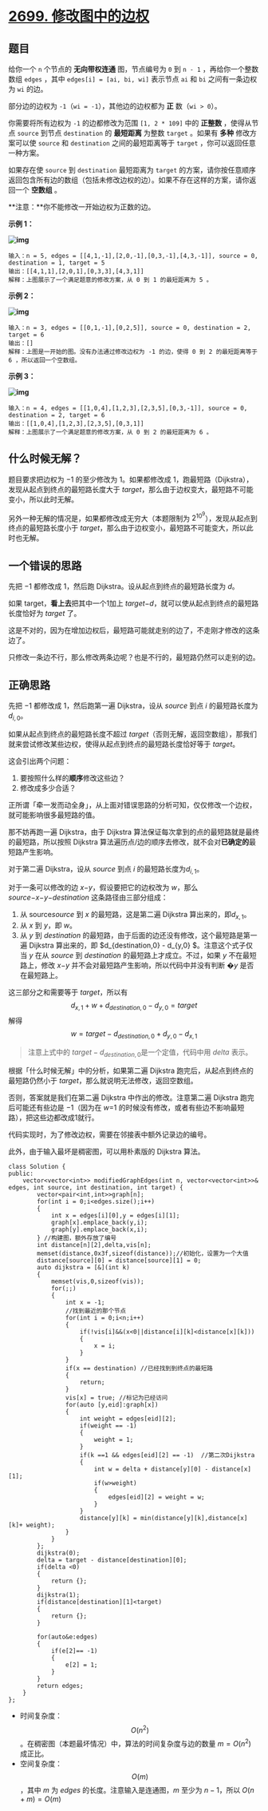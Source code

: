 # [2699. 修改图中的边权](https://leetcode.cn/problems/modify-graph-edge-weights/)

## 题目

给你一个 `n` 个节点的 **无向带权连通** 图，节点编号为 `0` 到 `n - 1` ，再给你一个整数数组 `edges` ，其中 `edges[i] = [ai, bi, wi]` 表示节点 `ai` 和 `bi` 之间有一条边权为 `wi` 的边。

部分边的边权为 `-1`（`wi = -1`），其他边的边权都为 **正** 数（`wi > 0`）。

你需要将所有边权为 `-1` 的边都修改为范围 `[1, 2 * 109]` 中的 **正整数** ，使得从节点 `source` 到节点 `destination` 的 **最短距离** 为整数 `target` 。如果有 **多种** 修改方案可以使 `source` 和 `destination` 之间的最短距离等于 `target` ，你可以返回任意一种方案。

如果存在使 `source` 到 `destination` 最短距离为 `target` 的方案，请你按任意顺序返回包含所有边的数组（包括未修改边权的边）。如果不存在这样的方案，请你返回一个 **空数组** 。

**注意：**你不能修改一开始边权为正数的边。

 

**示例 1：**

**![img](./assets/graph.png)**

```
输入：n = 5, edges = [[4,1,-1],[2,0,-1],[0,3,-1],[4,3,-1]], source = 0, destination = 1, target = 5
输出：[[4,1,1],[2,0,1],[0,3,3],[4,3,1]]
解释：上图展示了一个满足题意的修改方案，从 0 到 1 的最短距离为 5 。
```

**示例 2：**

**![img](./assets/graph-2.png)**

```
输入：n = 3, edges = [[0,1,-1],[0,2,5]], source = 0, destination = 2, target = 6
输出：[]
解释：上图是一开始的图。没有办法通过修改边权为 -1 的边，使得 0 到 2 的最短距离等于 6 ，所以返回一个空数组。
```

**示例 3：**

**![img](./assets/graph-3.png)**

```
输入：n = 4, edges = [[1,0,4],[1,2,3],[2,3,5],[0,3,-1]], source = 0, destination = 2, target = 6
输出：[[1,0,4],[1,2,3],[2,3,5],[0,3,1]]
解释：上图展示了一个满足题意的修改方案，从 0 到 2 的最短距离为 6 。
```



## 什么时候无解？

题目要求把边权为 −1 的至少修改为 1。如果都修改成 1，跑最短路（Dijkstra），发现从起点到终点的最短路长度大于 *target*，那么由于边权变大，最短路不可能变小，所以此时无解。

另外一种无解的情况是，如果都修改成无穷大（本题限制为 $2^{10^9}$），发现从起点到终点的最短路长度小于 *target*，那么由于边权变小，最短路不可能变大，所以此时也无解。

## 一个错误的思路

先把 −1 都修改成 1，然后跑 Dijkstra。设从起点到终点的最短路长度为 *d*。

如果 target，**看上去**把其中一个1加上 *target*−*d*，就可以使从起点到终点的最短路长度恰好为 *target* 了。

这是不对的，因为在增加边权后，最短路可能就走别的边了，不走刚才修改的这条边了。

只修改一条边不行，那么修改两条边呢？也是不行的，最短路仍然可以走别的边。

## 正确思路

先把 −1 都修改成 1，然后跑第一遍 Dijkstra，设从 *source* 到点 *i* 的最短路长度为$d_{i,0}$。

如果从起点到终点的最短路长度不超过 *target*（否则无解，返回空数组），那我们就来尝试修改某些边权，使得从起点到终点的最短路长度恰好等于 *target*。

这会引出两个问题：

1. 要按照什么样的**顺序**修改这些边？
2. 修改成多少合适？

正所谓「牵一发而动全身」，从上面对错误思路的分析可知，仅仅修改一个边权，就可能影响很多最短路的值。

那不妨再跑一遍 Dijkstra，由于 Dijkstra 算法保证每次拿到的点的最短路就是最终的最短路，所以按照 Dijkstra 算法遍历点/边的顺序去修改，就不会对**已确定的**最短路产生影响。

对于第二遍 Dijkstra，设从 *source* 到点 *i* 的最短路长度为$d_{i,1}$。

对于一条可以修改的边 *x*−*y*，假设要把它的边权改为 *w*，那么 *source*−*x*−*y*−*destination* 这条路径由三部分组成：

1. 从 source*source* 到 *x* 的最短路，这是第二遍 Dijkstra 算出来的，即$d_{x,1}$。
2. 从 *x* 到 *y*，即 *w*。
3. 从 *y* 到 *destination* 的最短路，由于后面的边还没有修改，这个最短路是第一遍 Dijkstra 算出来的，即 $d_{destination,0} - d_{y,0} $。注意这个式子仅当 *y* 在从 *source* 到 *destination* 的最短路上才成立。不过，如果 *y* 不在最短路上，修改 *x*−*y* 并不会对最短路产生影响，所以代码中并没有判断 �*y* 是否在最短路上。

这三部分之和需要等于 *target*，所以有
$$
d_{x,1} + w + d_{destination,0} - d_{y,0} = target
$$
解得
$$
w = target - d_{destination,0} + d_{y,0} - d_{x,1}
$$

> 注意上式中的 $target - d_{destination,0}$是一个定值，代码中用 *delta* 表示。

根据「什么时候无解」中的分析，如果第二遍 Dijkstra 跑完后，从起点到终点的最短路仍然小于 *target*，那么就说明无法修改，返回空数组。

否则，答案就是我们在第二遍 Dijkstra 中作出的修改。注意第二遍 Dijkstra 跑完后可能还有些边是 −1（因为在 *w*=1 的时候没有修改，或者有些边不影响最短路），把这些边都改成1就行。

代码实现时，为了修改边权，需要在邻接表中额外记录边的编号。

此外，由于输入最坏是稠密图，可以用朴素版的 Dijkstra 算法。

~~~
class Solution {
public:
    vector<vector<int>> modifiedGraphEdges(int n, vector<vector<int>>& edges, int source, int destination, int target) {
        vector<pair<int,int>>graph[n];
        for(int i = 0;i<edges.size();i++)
        {
            int x = edges[i][0],y = edges[i][1];
            graph[x].emplace_back(y,i);
            graph[y].emplace_back(x,i);
        } //构建图，额外存放了编号
        int distance[n][2],delta,vis[n];
        memset(distance,0x3f,sizeof(distance));//初始化，设置为一个大值
        distance[source][0] = distance[source][1] = 0;
        auto dijkstra = [&](int k)   
        {
            memset(vis,0,sizeof(vis));
            for(;;)
            {
                int x = -1;
                //找到最近的那个节点
                for(int i = 0;i<n;i++)
                {
                    if(!vis[i]&&(x<0||distance[i][k]<distance[x][k]))
                    {
                        x = i;
                    }
                }
                if(x == destination) //已经找到到终点的最短路
                {
                    return;
                }
                vis[x] = true; //标记为已经访问
                for(auto [y,eid]:graph[x])
                {
                    int weight = edges[eid][2];
                    if(weight == -1)
                    {
                        weight = 1;
                    }
                    if(k ==1 && edges[eid][2] == -1)  //第二次Dijkstra
                    {
                        int w = delta + distance[y][0] - distance[x][1];
                        if(w>weight)
                        {
                            edges[eid][2] = weight = w;
                        }
                    }
                    distance[y][k] = min(distance[y][k],distance[x][k]+ weight);
                }
            }
        };
        dijkstra(0);
        delta = target - distance[destination][0];
        if(delta <0)
        {
            return {};
        }
        dijkstra(1);
        if(distance[destination][1]<target)
        {
            return {};
        }

        for(auto&e:edges)
        {
            if(e[2]== -1)
            {
                e[2] = 1;
            }
        }
        return edges;
    }
};
~~~



- 时间复杂度：$$O(n^2)$$。在稠密图（本题最坏情况）中，算法的时间复杂度与边的数量 $m=O(n^2)$ 成正比。
- 空间复杂度：$$O(m)$$，其中 *m* 为 $edges$ 的长度。注意输入是连通图，*m* 至少为 $n−1$，所以 $O(n+m)=O(m)$





